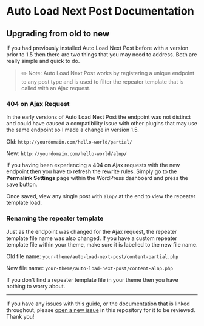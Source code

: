 # Auto Load Next Post Documentation

## Upgrading from old to new

If you had previously installed Auto Load Next Post before with a version prior to 1.5 then there are two things that you may need to address. Both are really simple and quick to do.

> ✏️ Note: Auto Load Next Post works by registering a unique endpoint to any post type and is used to filter the repeater template that is called with an Ajax request.

### 404 on Ajax Request

In the early versions of Auto Load Next Post the endpoint was not distinct and could have caused a compatibility issue with other plugins that may use the same endpoint so I made a change in version 1.5.

Old: `http://yourdomain.com/hello-world/partial/`

New: `http://yourdomain.com/hello-world/alnp/`

If you having been experiencing a 404 on Ajax requests with the new endpoint then you have to refresh the rewrite rules. Simply go to the **Permalink Settings** page within the WordPress dashboard and press the save button.

Once saved, view any single post with `alnp/` at the end to view the repeater template load.

### Renaming the repeater template

Just as the endpoint was changed for the Ajax request, the repeater template file name was also changed. If you have a custom repeater template file within your theme, make sure it is labelled to the new file name.

Old file name: `your-theme/auto-load-next-post/content-partial.php`

New file name: `your-theme/auto-load-next-post/content-alnp.php`

If you don't find a repeater template file in your theme then you have nothing to worry about.

---

If you have any issues with this guide, or the documentation that is linked throughout, please [open a new issue](https://github.com/autoloadnextpost/alnp-documentation/issues/new) in this repository for it to be reviewed. Thank you!